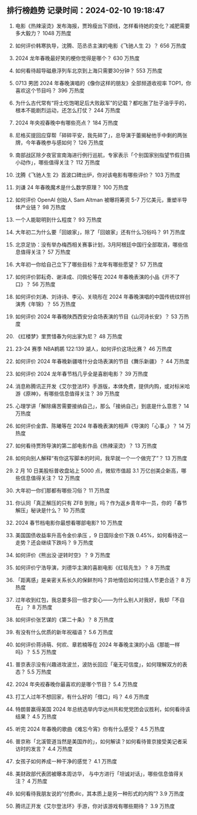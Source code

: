 
## 排行榜趋势 记录时间：2024-02-10 19:18:47
  
  1. 电影《热辣滚烫》发布海报，贾玲瘦出下颌线，怎样看待她的变化？减肥需要多大毅力？ 1048 万热度
    
  2. 如何评价韩寒执导，沈腾、范丞丞主演的电影《飞驰人生 2》？ 656 万热度
    
  3. 2024 龙年春晚最好笑的梗你觉得是哪个？ 630 万热度
    
  4. 如何看待超导磁悬浮列车北京到上海只需要30分钟？ 553 万热度
    
  5. 0713 男团 2024 年春晚演唱的《像你这样的朋友》全部频道收视率 TOP1，你喜欢这个节目吗？ 396 万热度
    
  6. 为什么古代常有“将士吃饱喝足后大败敌军”的记载？都吃胀了肚子油乎乎的，根本不能剧烈运动，还怎么打仗？ 244 万热度
    
  7. 2024 年央视春晚中有哪些亮点？ 184 万热度
    
  8. 尼格买提回应穿帮「碎碎平安，我先碎了」，总导演于蕾揭秘他手中剩的两张牌，今年春晚参与感如何？ 126 万热度
    
  9. 南部战区除夕夜官宣南海进行例行巡航，专家表示「个别国家别指望节假日搞小动作」，哪些值得关注？ 112 万热度
    
  10. 沈腾《飞驰人生 2》首波口碑出炉，你对该电影有哪些评价？ 103 万热度
    
  11. 刘谦 24 年春晚魔术是什么数学原理？ 100 万热度
    
  12. 如何评价 OpenAI 创始人 Sam Altman 被曝将筹资 5-7 万亿美元，重塑半导体产业链？ 98 万热度
    
  13. 一个人能聪明到什么程度？ 93 万热度
    
  14. 大年初二为什么要「回娘家」，除了「回娘家」还有什么习俗吗？ 91 万热度
    
  15. 北京足协：没有举办梅西相关赛事计划，3月阿根廷中国行全部取消，哪些信息值得关注？ 57 万热度
    
  16. 大年初一你给自己立下了哪些目标？龙年有哪些愿望？ 57 万热度
    
  17. 如何评价郭耘奇、谢泽成、闫佩伦等在 2024 年春晚表演的小品《开不了口》？ 56 万热度
    
  18. 如何评价刘涛、刘诗诗、李沁、关晓彤在 2024 年春晚演唱的中国传统纹样创演秀《年锦》？ 55 万热度
    
  19. 如何评价 2024 年春晚陕西西安分会场表演的节目《山河诗长安》？ 53 万热度
    
  20. 《红楼梦》里贾惜春为何出家为尼？ 48 万热度
    
  21. 23-24 赛季 NBA鹈鹕 122:139 湖人，如何评价这场比赛？ 46 万热度
    
  22. 如何评价 2024 年春晚新疆喀什分会场表演的节目《舞乐新疆》？ 44 万热度
    
  23. 如何评价 2024 龙年春节档几乎全是喜剧电影？ 39 万热度
    
  24. 消息称腾讯正开发《艾尔登法环》手游版，本体免费，提供内购，或对标米哈游《原神》，有哪些信息值得关注？ 39 万热度
    
  25. 心理学讲「解除痛苦需要接纳自己」，那么「接纳自己」到底是什么意思？ 14 万热度
    
  26. 如何评价金霏、陈曦等在 2024 年春晚表演的相声《导演的「心事」》？ 14 万热度
    
  27. 如何看待贾玲导演的第二部电影作品《热辣滚烫》？ 13 万热度
    
  28. 如何向别人解释“有你这写脚本的时间，我早就一个一个做完了”？ 13 万热度
    
  29. 2 月 10 日美股标普收盘站上 5000 点，微软市值超 3.1 万亿创美企新高，哪些信息值得关注？ 12 万热度
    
  30. 大年初一你们那都有哪些习俗？ 11 万热度
    
  31. 你认同「真正解压的只有 ZFB 到账」吗？作为返乡青年中一员，你的「春节解压」秘诀是什么？ 10 万热度
    
  32. 2024 春节档电影你最想看哪部电影? 10 万热度
    
  33. 美国国债收益率升高令金价承压 ，9 日国际金价下跌 0.45%，如何看待这一走势？还会继续下跌吗？ 9 万热度
    
  34. 如何评价《熊出没·逆转时空》？ 9 万热度
    
  35. 如何评价宁浩导演，刘德华主演的喜剧电影《红毯先生》？ 8 万热度
    
  36. 「距离感」是亲密关系长久的保鲜剂吗？异地情侣如何过情人节更合适？ 8 万热度
    
  37. 过年收到红包，我总要多回一倍才安心——为什么别人对我好，我却「不自在」？ 8 万热度
    
  38. 如何评价张艺谋的《第二十条》？ 8 万热度
    
  39. 有没有什么优质的新年祝福语？ 5.6 万热度
    
  40. 如何评价蒋诗萌、何欢、章若楠等在 2024 年春晚主演的小品《那能一样吗》？ 5.5 万热度
    
  41. 普京表示没有兴趣进攻波兰，波防长回应「毫无可信度」，如何理解双方的表态？ 5.5 万热度
    
  42. 2024 年央视春晚你最喜欢的是哪个节目？ 5.4 万热度
    
  43. 打工人过年不想回家，有什么好的「借口」吗？ 4.6 万热度
    
  44. 特朗普赢得美国 2024 年总统选举内华达州共和党党团会议胜利，如何看待该结果？ 4.5 万热度
    
  45. 听完 2024 年春晚的歌曲《难忘今宵》你有什么感受？ 4.5 万热度
    
  46. 普京称「北溪管道当然是美国炸的」，如何解读？如何看待普京接受美记者采访时的发言？ 4.4 万热度
    
  47. 女孩子如何养成一种干净的感觉？ 4.1 万热度
    
  48. 美财政部代表团被曝本周访华， 与中方进行「坦诚对话」，哪些信息值得关注？ 4 万热度
    
  49. 如何看待我朋友说的“付费dlc，其本质上是另一种形式的内购”? 3.9 万热度
    
  50. 腾讯正开发《艾尔登法环》手游，你对该游戏有哪些期待？ 3.9 万热度
    